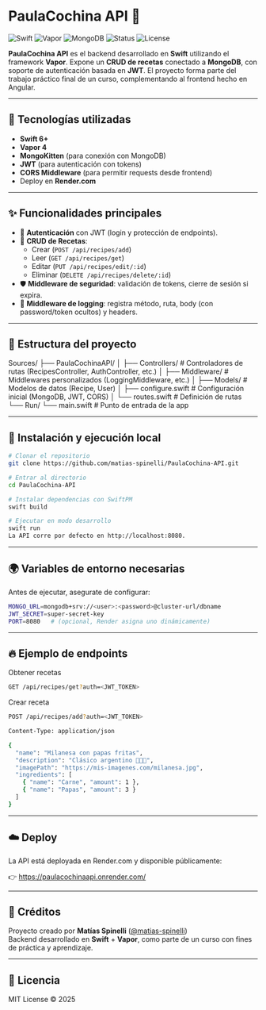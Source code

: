 # PaulaCochina API 🍲

![Swift](https://img.shields.io/badge/Swift-FA7343?style=for-the-badge&logo=swift&logoColor=white)
![Vapor](https://img.shields.io/badge/Vapor-0D0D0D?style=for-the-badge&logo=vapor&logoColor=blue)
![MongoDB](https://img.shields.io/badge/MongoDB-47A248?style=for-the-badge&logo=mongodb&logoColor=white)
![Status](https://img.shields.io/badge/Status-Active-brightgreen?style=for-the-badge)
![License](https://img.shields.io/badge/License-MIT-yellow?style=for-the-badge)

**PaulaCochina API** es el backend desarrollado en **Swift** utilizando el framework **Vapor**.
Expone un **CRUD de recetas** conectado a **MongoDB**, con soporte de autenticación basada en **JWT**.
El proyecto forma parte del trabajo práctico final de un curso, complementando al frontend hecho en Angular.

---

## 🚀 Tecnologías utilizadas

- **Swift 6+**
- **Vapor 4**
- **MongoKitten** (para conexión con MongoDB)
- **JWT** (para autenticación con tokens)
- **CORS Middleware** (para permitir requests desde frontend)
- Deploy en **Render.com**

---

## ✨ Funcionalidades principales

- 📌 **Autenticación** con JWT (login y protección de endpoints).
- 📖 **CRUD de Recetas**:
  - Crear (`POST /api/recipes/add`)
  - Leer (`GET /api/recipes/get`)
  - Editar (`PUT /api/recipes/edit/:id`)
  - Eliminar (`DELETE /api/recipes/delete/:id`)
- 🛡️ **Middleware de seguridad**: validación de tokens, cierre de sesión si expira.
- 📜 **Middleware de logging**: registra método, ruta, body (con password/token ocultos) y headers.

---

## 📂 Estructura del proyecto

Sources/
├── PaulaCochinaAPI/
│ ├── Controllers/          # Controladores de rutas (RecipesController, AuthController, etc.)
│ ├── Middleware/           # Middlewares personalizados (LoggingMiddleware, etc.)
│ ├── Models/               # Modelos de datos (Recipe, User)
│ ├── configure.swift       # Configuración inicial (MongoDB, JWT, CORS)
│ └── routes.swift          # Definición de rutas
└── Run/
└── main.swift              # Punto de entrada de la app


---

## 🔧 Instalación y ejecución local

```bash
# Clonar el repositorio
git clone https://github.com/matias-spinelli/PaulaCochina-API.git

# Entrar al directorio
cd PaulaCochina-API

# Instalar dependencias con SwiftPM
swift build

# Ejecutar en modo desarrollo
swift run
La API corre por defecto en http://localhost:8080.
```

---

## 🌍 Variables de entorno necesarias

Antes de ejecutar, asegurate de configurar:

```bash
MONGO_URL=mongodb+srv://<user>:<password>@cluster-url/dbname
JWT_SECRET=super-secret-key
PORT=8080   # (opcional, Render asigna uno dinámicamente)
```
---

## 🔥 Ejemplo de endpoints
Obtener recetas

```bash
GET /api/recipes/get?auth=<JWT_TOKEN>
```

Crear receta

```bash
POST /api/recipes/add?auth=<JWT_TOKEN>

Content-Type: application/json

{
  "name": "Milanesa con papas fritas",
  "description": "Clásico argentino 💙💛💙",
  "imagePath": "https://mis-imagenes.com/milanesa.jpg",
  "ingredients": [
    { "name": "Carne", "amount": 1 },
    { "name": "Papas", "amount": 3 }
  ]
}
```

---

## ☁️ Deploy

La API está deployada en Render.com y disponible públicamente:

👉 https://paulacochinaapi.onrender.com/

---

## 🌟 Créditos

Proyecto creado por **Matías Spinelli**
([@matias-spinelli](https://github.com/matias-spinelli))\
Backend desarrollado en **Swift** + **Vapor**, como parte de un curso con fines de práctica y aprendizaje.

---

## 📜 Licencia

MIT License © 2025
